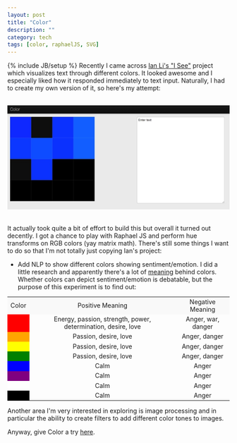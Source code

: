 ```yaml
---
layout: post
title: "Color"
description: ""
category: tech 
tags: [color, raphaelJS, SVG]
---
```

{% include JB/setup %}
Recently I came across <a href="http://www.ianli.com/isee/make.php" target="_blank">Ian Li's "I See"</a>
project which visualizes text through different colors. It looked awesome and I especially liked 
how it responded immediately to text input. Naturally, I had to create my own version of it, so here's my attempt:

<br>
<center><a href="http://color.minh.io"><img src="/assets/img/color_large.jpg" alt="color_large.jpg" title="Launch Color"></a></center>
<br>

It actually took quite a bit of effort to build this but overall it
turned out decently. I got a chance to play with Raphael JS and perform
hue transforms on RGB colors (yay matrix math). There's still some things I want
to do so that I'm not totally just copying Ian's project:

* Add NLP to show different colors showing sentiment/emotion. I did a little
research and apparently there's a lot of <a href="http://www.color-wheel-pro.com/color-meaning.html" target="_blank">meaning</a> behind colors. Whether colors
can depict sentiment/emotion is debatable, but the purpose of this experiment
is to find out:

<table class="table table-bordered colorTable">
    <tr bgcolor="#f9f9f9">
        <td>Color</td>
        <td>Positive Meaning</td>
        <td>Negative Meaning</td>
    </tr>
    <tr>
        <td bgcolor="red"></td>
        <td>Energy, passion, strength, power, determination, desire, love</td>
        <td>Anger, war, danger</td>
    </tr>
    <tr>
        <td bgcolor="orange"></td>
        <td>Passion, desire, love</td>
        <td>Anger, danger</td>
    </tr>
    <tr>
        <td bgcolor="yellow"></td>
        <td>Passion, desire, love</td>
        <td>Anger, danger</td>
    </tr>
    <tr>
        <td bgcolor="green"></td>
        <td>Passion, desire, love</td>
        <td>Anger, danger</td>
    </tr>
    <tr>
        <td bgcolor="blue"></td>
        <td>Calm</td>
        <td>Anger</td>
    </tr>
    <tr>
        <td bgcolor="purple"></td>
        <td>Calm</td>
        <td>Anger</td>
    </tr>
    <tr>
        <td bgcolor="white"></td>
        <td>Calm</td>
        <td>Anger</td>
    </tr>
    <tr>
        <td bgcolor="black"></td>
        <td>Calm</td>
        <td>Anger</td>
    </tr>
</table>


Another area I'm very interested in exploring is image processing and in particular
the ability to create filters to add different color tones to images.

Anyway, give Color a try <a href="http://color.minh.io">here</a>.

<style>

.colorTable td {
text-align:center;
}
</style>